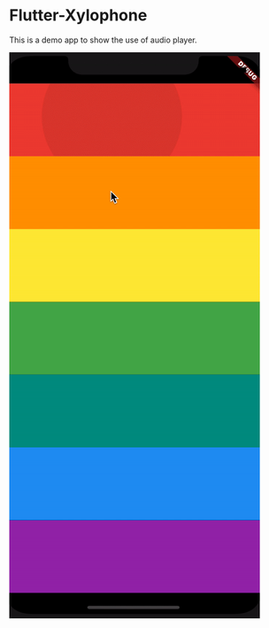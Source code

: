 # Flutter-Xylophone
This is a demo app to show the use of audio player.

![](SimulatorScreenShot.gif)
